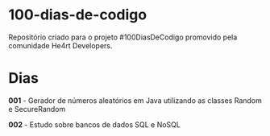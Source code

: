 # 100-dias-de-codigo
Repositório criado para o projeto #100DiasDeCodigo promovido pela comunidade He4rt Developers.

# Dias
**001** - Gerador de números aleatórios em Java utilizando as classes Random e SecureRandom

**002** - Estudo sobre bancos de dados SQL e NoSQL
